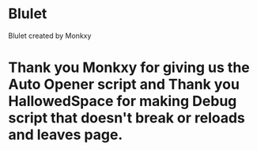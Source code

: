 # Blulet
Blulet created by Monkxy

# Thank you Monkxy for giving us the Auto Opener script and Thank you HallowedSpace for making Debug script that doesn't break or reloads and leaves page.
